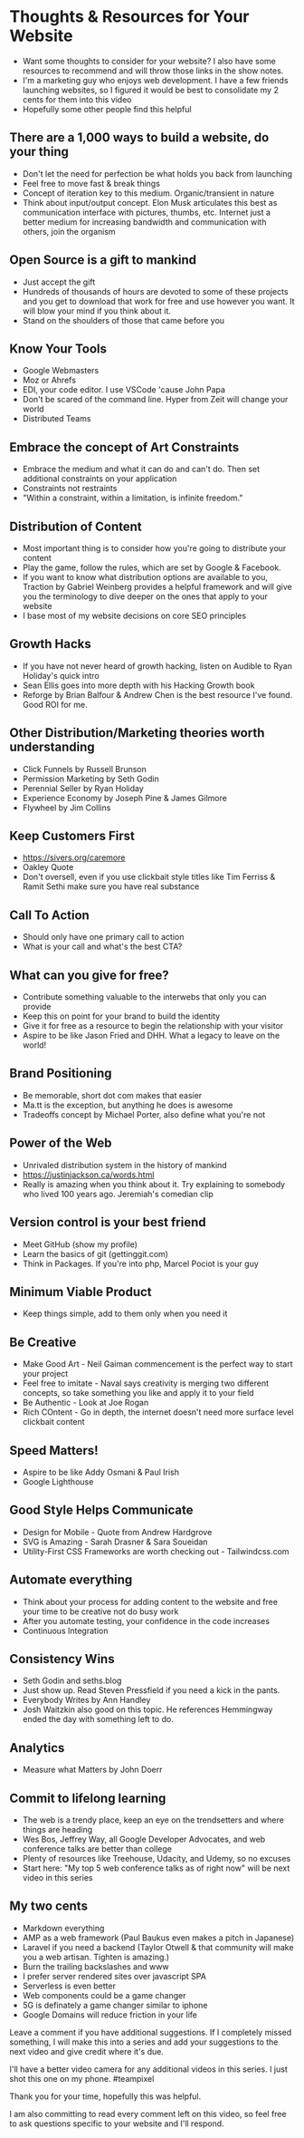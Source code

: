 # Thoughts & Resources for Your Website

- Want some thoughts to consider for your website? I also have some resources to recommend and will throw those links in the show notes.
- I'm a marketing guy who enjoys web development. I have a few friends launching websites, so I figured it would be best to consolidate my 2 cents for them into this video
- Hopefully some other people find this helpful

## There are a 1,000 ways to build a website, do your thing

- Don't let the need for perfection be what holds you back from launching
- Feel free to move fast & break things
- Concept of iteration key to this medium. Organic/transient in nature
- Think about input/output concept. Elon Musk articulates this best as communication interface with pictures, thumbs, etc. Internet just a better medium for increasing bandwidth and communication with others, join the organism

## Open Source is a gift to mankind

- Just accept the gift
- Hundreds of thousands of hours are devoted to some of these projects and you get to download that work for free and use however you want. It will blow your mind if you think about it.
- Stand on the shoulders of those that came before you

## Know Your Tools

- Google Webmasters
- Moz or Ahrefs
- EDI, your code editor. I use VSCode 'cause John Papa
- Don't be scared of the command line. Hyper from Zeit will change your world
- Distributed Teams

## Embrace the concept of Art Constraints

- Embrace the medium and what it can do and can't do. Then set additional constraints on your application
- Constraints not restraints
- "Within a constraint, within a limitation, is infinite freedom."

## Distribution of Content

- Most important thing is to consider how you're going to distribute your content
- Play the game, follow the rules, which are set by Google & Facebook.
- If you want to know what distribution options are available to you, Traction by Gabriel Weinberg provides a helpful framework and will give you the terminology to dive deeper on the ones that apply to your website
- I base most of my website decisions on core SEO principles

## Growth Hacks

- If you have not never heard of growth hacking, listen on Audible to Ryan Holiday's quick intro
- Sean Ellis goes into more depth with his Hacking Growth book
- Reforge by Brian Balfour & Andrew Chen is the best resource I've found. Good ROI for me.

## Other Distribution/Marketing theories worth understanding

- Click Funnels by Russell Brunson
- Permission Marketing by Seth Godin
- Perennial Seller by Ryan Holiday
- Experience Economy by Joseph Pine & James Gilmore
- Flywheel by Jim Collins

## Keep Customers First

- https://sivers.org/caremore
- Oakley Quote
- Don't oversell, even if you use clickbait style titles like Tim Ferriss & Ramit Sethi make sure you have real substance

## Call To Action

- Should only have one primary call to action
- What is your call and what's the best CTA?

## What can you give for free?

- Contribute something valuable to the interwebs that only you can provide
- Keep this on point for your brand to build the identity
- Give it for free as a resource to begin the relationship with your visitor
- Aspire to be like Jason Fried and DHH. What a legacy to leave on the world!

## Brand Positioning

- Be memorable, short dot com makes that easier
- Ma.tt is the exception, but anything he does is awesome
- Tradeoffs concept by Michael Porter, also define what you're not

## Power of the Web

- Unrivaled distribution system in the history of mankind
- https://justinjackson.ca/words.html
- Really is amazing when you think about it. Try explaining to somebody who lived 100 years ago. Jeremiah's comedian clip

## Version control is your best friend

- Meet GitHub (show my profile)
- Learn the basics of git (gettinggit.com)
- Think in Packages. If you're into php, Marcel Pociot is your guy

## Minimum Viable Product

- Keep things simple, add to them only when you need it

## Be Creative

- Make Good Art - Neil Gaiman commencement is the perfect way to start your project
- Feel free to imitate - Naval says creativity is merging two different concepts, so take something you like and apply it to your field
- Be Authentic - Look at Joe Rogan
- Rich COntent - Go in depth, the internet doesn't need more surface level clickbait content

## Speed Matters!

- Aspire to be like Addy Osmani & Paul Irish
- Google Lighthouse

## Good Style Helps Communicate

- Design for Mobile - Quote from Andrew Hardgrove
- SVG is Amazing - Sarah Drasner & Sara Soueidan
- Utility-First CSS Frameworks are worth checking out - Tailwindcss.com

## Automate everything

- Think about your process for adding content to the website and free your time to be creative not do busy work
- After you automate testing, your confidence in the code increases
- Continuous Integration

## Consistency Wins

- Seth Godin and seths.blog
- Just show up. Read Steven Pressfield if you need a kick in the pants.
- Everybody Writes by Ann Handley
- Josh Waitzkin also good on this topic. He references Hemmingway ended the day with something left to do.

## Analytics

- Measure what Matters by John Doerr

## Commit to lifelong learning

- The web is a trendy place, keep an eye on the trendsetters and where things are heading
- Wes Bos, Jeffrey Way, all Google Developer Advocates, and web conference talks are better than college
- Plenty of resources like Treehouse, Udacity, and Udemy, so no excuses
- Start here: "My top 5 web conference talks as of right now" will be next video in this series

## My two cents

- Markdown everything
- AMP as a web framework (Paul Baukus even makes a pitch in Japanese)
- Laravel if you need a backend (Taylor Otwell & that community will make you a web artisan. Tighten is amazing.)
- Burn the trailing backslashes and www
- I prefer server rendered sites over javascript SPA
- Serverless is even better
- Web components could be a game changer
- 5G is definately a game changer similar to iphone
- Google Domains will reduce friction in your life




Leave a comment if you have additional suggestions. If I completely missed something, I will make this into a series and add your suggestions to the next video and give credit where it's due.

I'll have a better video camera for any additional videos in this series. I just shot this one on my phone. #teampixel

Thank you for your time, hopefully this was helpful.

I am also committing to read every comment left on this video, so feel free to ask questions specific to your website and I'll respond.